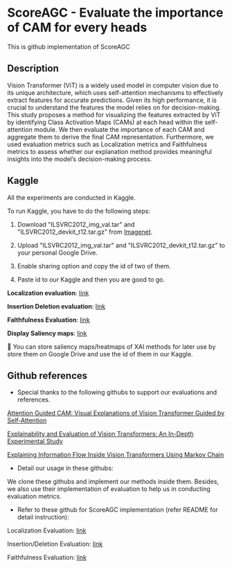 
# ScoreAGC - Evaluate the importance of CAM for every heads 

This is github implementation of ScoreAGC

## Description

Vision Transformer (ViT) is a widely used model in computer vision due to its unique architecture, which uses self-attention mechanisms to effectively extract features for accurate predictions. Given its high performance, it is crucial to understand the features the model relies on for decision-making. This study proposes a method for visualizing the features extracted by ViT by identifying Class Activation Maps (CAMs) at each head within the self-attention module. We then evaluate the importance of each CAM and aggregate them to derive the final CAM representation. Furthermore, we used evaluation metrics such as Localization metrics and Faithfulness metrics to assess whether our explanation method provides meaningful insights into the model’s decision-making process.

## Kaggle

All the experiments are conducted in Kaggle. 

To run Kaggle, you have to do the following steps:
1. Download "ILSVRC2012_img_val.tar" and "ILSVRC2012_devkit_t12.tar.gz" from [Imagenet](https://www.image-net.org).
2. Upload "ILSVRC2012_img_val.tar" and "ILSVRC2012_devkit_t12.tar.gz" to your personal Google Drive.

3. Enable sharing option and copy the id of two of them.

4. Paste id to our Kaggle and then you are good to go. 

**Localization evaluation**: [link](https://www.kaggle.com/code/nientrandai/localization-evaluation)

**Insertion Deletion evaluation**: [link](https://www.kaggle.com/code/nientrandai/insertion-deletion-evaluation)

**Falthfulness Evaluation**: [link](https://www.kaggle.com/code/nientrandai/faithfulness-evaluation)

**Display Saliency maps**: [link](https://www.kaggle.com/code/nientrandai/display-saliency-map)

📌 You can store saliency maps/heatmaps of XAI methods for later use by store them on Google Drive and use the id of them in our Kaggle.

## Github references

- Special thanks to the following githubs to support our evaluations and references. 

[Attention Guided CAM: Visual Explanations of Vision Transformer Guided by Self-Attention](https://github.com/LeemSaebom/Attention-Guided-CAM-Visual-Explanations-of-Vision-Transformer-Guided-by-Self-Attention)

[Explainability and Evaluation of Vision Transformers: An In-Depth Experimental Study](https://github.com/ValentinCord/TFE_XAI_ViT/tree/main)

[Explaining Information Flow Inside Vision Transformers Using Markov Chain](https://github.com/XianrenYty/Transition_Attention_Maps)

- Detail our usage in these githubs:

We clone these githubs and implement our methods inside them. Besides, we also use their implementation of evaluation to help us in conducting evaluation metrics.

- Refer to these github for ScoreAGC implementation (refer README for detail instruction):

Localization Evaluation: [link](https://github.com/trandainien1/better_agc_ubuntu)

Insertion/Deletion Evaluation: [link](https://github.com/trandainien1/tam)

Faithfulness Evaluation: [link](https://github.com/trandainien1/quantus)
